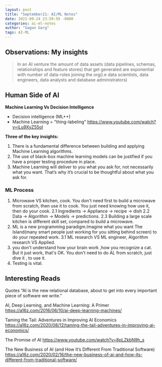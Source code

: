 ```yaml
---
layout: post
title: "September21: AI/ML Notes"
date: 2021-09-24 23:59:59 -0000
categories: ai-ml-notes
author: "Sagun Garg"
tags: AI-ML
---
```


## Observations: My insights

> In an AI venture the amount of data assets (data pipelines, schemas, relationships and feature stores) that get generated are exponential with number of data-roles joining the org(i.e data scientists, data engineers, data analysts and database administrators) 

## Human Side of AI

**Machine Learning Vs Decision Intelligence**

- Decision intelligence (ML++)
- Machine Learning = "thing-labeling"
https://www.youtube.com/watch?v=iLu9XyZ55oI

**Three of the key insights:**
1. There is a fundamental difference between building and applying Machine Learning algorithms.
2. The use of black-box machine learning models can be justified if you have a proper testing procedure in place.
3. Machine Learning will deliver to you what you ask for, not necessarily what you want. That’s why it’s crucial to be thoughtful about what you ask for.

### ML Process
1. Microwave VS kitchen, cook. You don't need first to build a microwave from scratch, then use it to cook. You just need knowing how use it, then do your cook. 
2.1 Ingredients -> Appliance -> recipe -> dish
2.2  Data ->  Algorithm -> Models -> predictions.
2.3  Building a large scale kitchen is different skill set, compared to build a microwave. 
3. ML is a new programming paradigm.Imagine what you want The Island(many smart people just working for you sitting behind screen) to do your repeated work.
3.1 ML research VS ML engineer, Algorithm research VS  Applied. 
4. you don't understand how your brain work ,how you recognize a cat. But it just work, that's OK. You don't need to do AL from scratch, just dive it , to use it.
5. Testing is vital.

## Interesting Reads

Quotes
“AI is the new relational database, about to get into every important piece of software we write.”

AI, Deep Learning, and Machine Learning: A Primer
https://a16z.com/2016/06/10/ai-deep-learning-machines/

Taming the Tail: Adventures in Improving AI Economics
https://a16z.com/2020/08/12/taming-the-tail-adventures-in-improving-ai-economics/

The Promise of AI 
https://www.youtube.com/watch?v=8pLZkbN9h_s 

The New Business of AI (and How It’s Different From Traditional Software)
https://a16z.com/2020/02/16/the-new-business-of-ai-and-how-its-different-from-traditional-software/